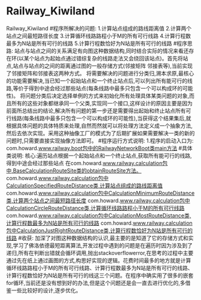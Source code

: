 # Railway_Kiwiland
Railway_Kiwiland
#程序所解决的问题:
1.计算站点组成的路线距离值
2.计算两个站点之间最短路径长度
3.计算循环线路路程小于M的所有可行线路
4.计算行程数最多为N站是所有可行的线路
5.计算行程数恰好为N站是所有可行的线路
#程序思路:
站点与站点之间的关系满足有向图这种数据结构,同时结合实际的情况来看还存在环(以某个站点为起始点通过错综复杂的线路走法又会绕回该站点)。首先将站点,站点与站点的之间的距离通过图的一般存储方式(邻接矩阵 邻接表等),当前实现了邻接矩阵和邻接表这两种方式。
将需要解决的问题进行分类归,溯本求原,最核心的功能需要解决,当已知一个起始站点和一个终止站点后,可以列出所有能可行的线路,等价于得到中途会经过那些站点(每条线路中最多只包含一个可以构成环的可能性)。
将问题分类后决定选择单例的方式来初始化所有处理具体某类问题的对象,而且所有的这些对象都继承同一个父类,实现同一个接口,这样设计的原因主要是因为前面所总结出的结论,解决所有问题的第一步还是需要得出起始和终止站点所有可行线路(每条线路中最多只包含一个可以构成环的可能性),当获得这个结果集后,就根据具体问题的具体特质来处理,自然而然就可以将处理方法定义成一个抽象方法,然后去依次实现。采用这种抽像工厂的模式为了后期扩展如果需要解决一类的新的问题时,只需要直接实现抽像方法即可。
#程序运行方式说明:
1.程序的启动入口为:
com.howard.www.railway.boot包中的RailwayNetworkBoot类main方法
#具体类说明:
核心:遍历站点根据一个起始站点和一个终止站点,获取所有能可行的线路,得到中途会经过那些站点
在com.howard.www.railway.calculation包中,BaseCalculationRouteSite类的obtainRouteSite方法。
com.howard.www.railway.calculation包中CalculationSpecifiedRouteDistance类,计算站点组成的路线距离值
com.howard.www.railway.calculation包中CalculationMinimumRouteDistance类,计算两个站点之间最短路径长度
com.howard.www.railway.calculation包中CalculationCircleRouteDistance类,计算循环线路路程小于M的所有可行线路
com.howard.www.railway.calculation包中CalculationMostRouteDistance类,计算行程数最多为N站是所有可行的线路
com.howard.www.railway.calculation包中CalculationJustRightRouteDistance类,计算行程数恰好为N站是所有可行的线路
#收获:
加深了对图这种数据结构的认识,最主要的是知道了它的存储方式和实现,学习了佛洛依德最短距离算法,开发过程中遇到的问题是在遍历时因为涉及到了递归,所有在判断出错就会循环调用,抛出stackoverflowerror,在思考的过程中主要通过先在纸上通过画图的方式,构思好实现的逻辑。花费时间最多的地方就是计算循环线路路程小于M的所有可行线路、计算行程数最多为N站是所有可行的线路、计算行程数恰好为N站是所有可行的线这三个问题。在程序中确实用了很多的嵌套for循环,当前还是没有想到好的办法,但是这个问题还是会一直去进行优化的,多借鉴一些比较好的设计,逐步优化。
